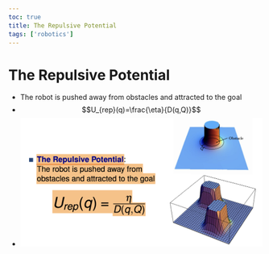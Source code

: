 ```yaml
---
toc: true
title: The Repulsive Potential
tags: ['robotics']
---
```


# The Repulsive Potential
- The robot is pushed away from obstacles and attracted to the goal
- $$U_{rep}(q)=\frac{\eta}{D(q,Q)}$$
- ![](../images/Pasted%20image%2020221103123956.png)



